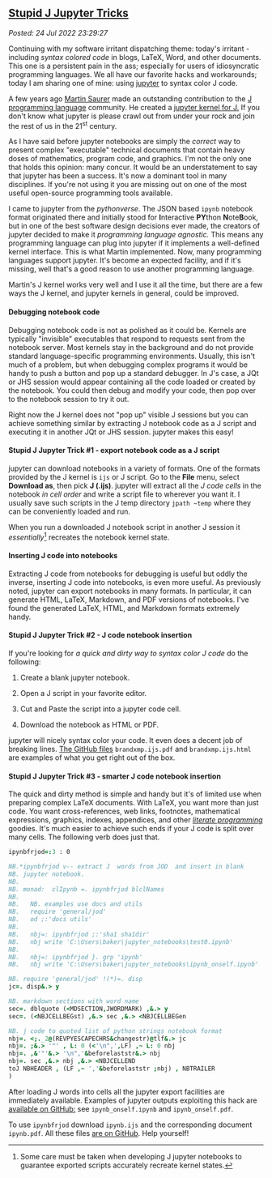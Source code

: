 
[Stupid J Jupyter Tricks](http://analyzethedatanotthedrivel.org/2022/07/24/stupid-j-jupyter-tricks/)
----------------------------------------------------------------------------------------------------

*Posted: 24 Jul 2022 23:29:27*

Continuing with my software irritant dispatching theme: today's
irritant - including *syntax colored code* in blogs, LaTeX, Word, and
other documents. This one is a persistent pain in the ass; especially
for users of idiosyncratic programming languages. We all have our
favorite hacks and workarounds; today I am sharing one of mine: using
[jupyter](https://jupyter.org/) to syntax color J code.

A few years ago [Martin Saurer](https://github.com/martin-saurer) made
an outstanding contribution to the [J programming
language](https://code2.jsoftware.com/wiki/Main_Page) community. He
created a [jupyter kernel for
J.](https://github.com/martin-saurer/jkernel) If you don't know what
jupyter is please crawl out from under your rock and join the rest of us
in the 21<sup>st</sup> century.

As I have said before jupyter notebooks are simply the *correct* way to
present complex "executable" technical documents that contain heavy
doses of mathematics, program code, and graphics. I'm not the only one
that holds this opinion: many concur. It would be an understatement to
say that jupyter has been a success. It's now a dominant tool in many
disciplines. If you're not using it you are missing out on one of the
most useful open-source programming tools available.

I came to jupyter from the *pythonverse*. The JSON based `ipynb`
notebook format originated there and initially stood for **I**nteractive
**PY**thon **N**ote**B**ook, but in one of the best software design
decisions ever made, the creators of jupyter decided to make it
*programming language agnostic.* This means any programming language can
plug into jupyter if it implements a well-defined kernel interface. This
is what Martin implemented. Now, many programming languages support
jupyter. It's become an expected facility, and if it's missing, well
that's a good reason to use another programming language.

Martin's J kernel works very well and I use it all the time, but there
are a few ways the J kernel, and jupyter kernels in general, could be
improved.

#### Debugging notebook code

Debugging notebook code is not as polished as it could be. Kernels are
typically "invisible" executables that respond to requests sent from the
notebook server. Most kernels stay in the background and do not provide
standard language-specific programming environments. Usually, this isn't
much of a problem, but when debugging complex programs it would be handy
to push a button and pop up a standard debugger. In J's case, a JQt or
JHS session would appear containing all the code loaded or created by
the notebook. You could then debug and modify your code, then pop over
to the notebook session to try it out.

Right now the J kernel does not "pop up" visible J sessions but you can
achieve something similar by extracting J notebook code as a J script
and executing it in another JQt or JHS session. jupyter makes this easy!

#### Stupid J Jupyter Trick #1 - export notebook code as a J script

jupyter can download notebooks in a variety of formats. One of the
formats provided by the J kernel is `ijs` or J script. Go to the
**File** menu, select **Download as**, then pick **J (.ijs)**. jupyter
will extract all the *J code cells* in the notebook *in cell order* and
write a script file to wherever you want it. I usually save such scripts
in the J temp directory `jpath ~temp` where they can be conveniently
loaded and run.

When you run a downloaded J notebook script in another J session it
*essentially*[^7415x1] recreates the notebook kernel state.

#### Inserting J code into notebooks

Extracting J code from notebooks for debugging is useful but oddly the
inverse, inserting J code into notebooks, is even more useful. As
previously noted, jupyter can export notebooks in many formats. In
particular, it can generate HTML, LaTeX, Markdown, and PDF versions of
notebooks. I've found the generated LaTeX, HTML, and Markdown formats
extremely handy.

#### Stupid J Jupyter Trick #2 - J code notebook insertion

If you're looking for *a quick and dirty way to syntax color J code* do
the following:

1.  Create a blank jupyter notebook.

2.  Open a J script in your favorite editor.

3.  Cut and Paste the script into a jupyter code cell.

4.  Download the notebook as HTML or PDF.

jupyter will nicely syntax color your code. It even does a decent job of
breaking lines. [The GitHub
files](https://github.com/bakerjd99/jacks/tree/master/brandxmp/jupyter)
`brandxmp.ijs.pdf` and `brandxmp.ijs.html` are examples of what you get
right out of the box.

#### Stupid J Jupyter Trick #3 - smarter J code notebook insertion

The quick and dirty method is simple and handy but it's of limited use
when preparing complex LaTeX documents. With LaTeX, you want more than
just code. You want cross-references, web links, footnotes, mathematical
expressions, graphics, indexes, appendices, and other [*literate
programming*](https://www-cs-faculty.stanford.edu/~knuth/lp.html)
goodies. It's much easier to achieve such ends if your J code is split
over many cells. The following verb does just that.

```J
ipynbfrjod=:3 : 0

NB.*ipynbfrjod v-- extract J  words from JOD  and insert in blank
NB. jupyter notebook.
NB.
NB. monad:  clIpynb =. ipynbfrjod blclNames
NB.
NB.   NB. examples use docs and utils
NB.   require 'general/jod'
NB.   od ;:'docs utils'
NB.
NB.   nbj=: ipynbfrjod ;:'sha1 sha1dir'
NB.   nbj write 'C:\Users\baker\jupyter_notebooks\test0.ipynb'
NB.
NB.   nbj=: ipynbfrjod }. grp 'ipynb'
NB.   nbj write 'C:\Users\baker\jupyter_notebooks\ipynb_onself.ipynb'

NB. require 'general/jod' !(*)=. disp
jc=. disp&.> y

NB. markdown sections with word name
sec=. dblquote (<MDSECTION,JWORDMARK) ,&.> y
sec=. (<NBJCELLBEGst) ,&.> sec ,&.> <NBJCELLBEGen

NB. j code to quoted list of python strings notebook format
nbj=. <;._2@(REVPYESCAPECHRS&changestr)@tlf&.> jc
nbj=. ;&.> '"' , L: 0 (<'\n",',LF) ,~ L: 0 nbj
nbj=. ,&'"'&.> '\n",'&beforelaststr&.> nbj
nbj=. sec ,&.> nbj ,&.> <NBJCELLEND
toJ NBHEADER , (LF ,~ ','&beforelaststr ;nbj) , NBTRAILER
)
```


After loading J words into cells all the jupyter export facilities are
immediately available. Examples of jupyter outputs exploiting this hack
are [available on
GitHub:](https://github.com/bakerjd99/jacks/tree/master/ipynbfrjod) see
`ipynb_onself.ipynb` and `ipynb_onself.pdf`.

To use `ipynbfrjod` download `ipynb.ijs` and the corresponding document
`ipynb.pdf`. All these files [are on
GitHub](https://github.com/bakerjd99/jacks/tree/master/ipynbfrjod). Help
yourself!

[^7415x1]: Some care must be taken when developing J jupyter notebooks to
    guarantee exported scripts accurately recreate kernel states.
